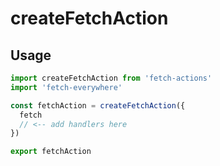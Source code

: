 # createFetchAction

## Usage

```js
import createFetchAction from 'fetch-actions'
import 'fetch-everywhere'

const fetchAction = createFetchAction({
  fetch
  // <-- add handlers here
})

export fetchAction
```
